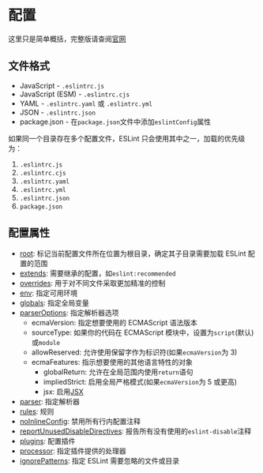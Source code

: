 # 配置

这里只是简单概括，完整版请查阅[官网](https://eslint.org/docs/user-guide/configuring/)

## 文件格式

- JavaScript - `.eslintrc.js`
- JavaScript (ESM) - `.eslintrc.cjs`
- YAML - `.eslintrc.yaml` 或 `.eslintrc.yml`
- JSON - `.eslintrc.json`
- package.json - 在`package.json`文件中添加`eslintConfig`属性

如果同一个目录存在多个配置文件，ESLint 只会使用其中之一，加载的优先级为：

1. `.eslintrc.js`
2. `.eslintrc.cjs`
3. `.eslintrc.yaml`
4. `.eslintrc.yml`
5. `.eslintrc.json`
6. `package.json`

## 配置属性

- [root](https://eslint.org/docs/user-guide/configuring/configuration-files#cascading-and-hierarchy): 标记当前配置文件所在位置为根目录，确定其子目录需要加载 ESLint 配置的范围
- [extends](https://eslint.org/docs/user-guide/configuring/configuration-files#extending-configuration-files): 需要继承的配置，如`eslint:recommended`
- [overrides](https://eslint.org/docs/user-guide/configuring/configuration-files#configuration-based-on-glob-patterns): 用于对不同文件采取更加精准的控制
- [env](https://eslint.org/docs/user-guide/configuring/language-options#specifying-environments): 指定可用环境
- [globals](https://eslint.org/docs/user-guide/configuring/language-options#specifying-globals): 指定全局变量
- [parserOptions](https://eslint.org/docs/user-guide/configuring/language-options#specifying-parser-options): 指定解析器选项
  - ecmaVersion: 指定想要使用的 ECMAScript 语法版本
  - sourceType: 如果你的代码在 ECMAScript 模块中，设置为`script`(默认)或`module`
  - allowReserved: 允许使用保留字作为标识符(如果`ecmaVersion`为 3)
  - ecmaFeatures: 指示想要使用的其他语言特性的对象
    - globalReturn: 允许在全局范围内使用`return`语句
    - impliedStrict: 启用全局严格模式(如果`ecmaVersion`为 5 或更高)
    - jsx: 启用[JSX](https://facebook.github.io/jsx/)
- [parser](https://eslint.org/docs/user-guide/configuring/plugins#specifying-parser): 指定解析器
- [rules](https://eslint.org/docs/rules/): 规则
- [noInlineConfig](https://eslint.org/docs/user-guide/configuring/rules#disabling-inline-comments): 禁用所有行内配置注释
- [reportUnusedDisableDirectives](https://eslint.org/docs/user-guide/configuring/rules#report-unused-eslint-disable-comments): 报告所有没有使用的`eslint-disable`注释
- [plugins](https://eslint.org/docs/user-guide/configuring/plugins#configuring-plugins): 配置插件
- [processor](https://eslint.org/docs/user-guide/configuring/plugins#specifying-processor): 指定插件提供的处理器
- [ignorePatterns](https://eslint.org/docs/user-guide/configuring/ignoring-code#ignorepatterns-in-config-files): 指定 ESLint 需要忽略的文件或目录
